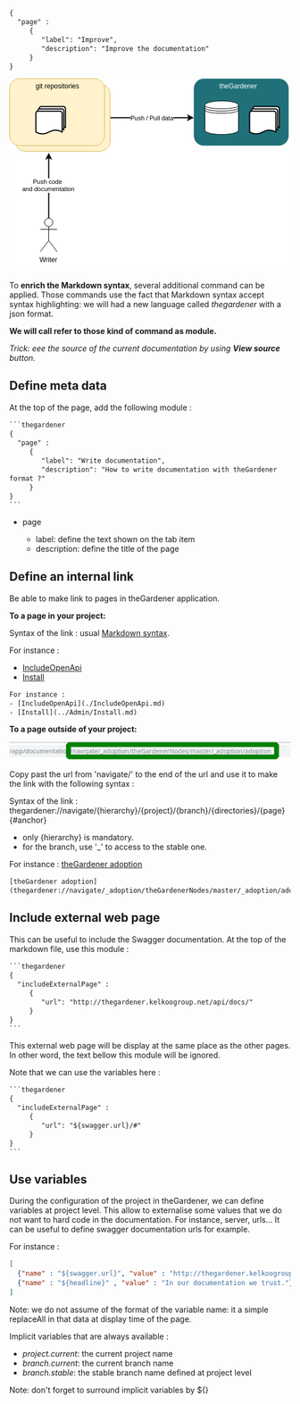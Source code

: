 ```thegardener
{
  "page" :
     {
        "label": "Improve",
        "description": "Improve the documentation"
     }
}
```

![Roles](../assets/images/theGardener_role_writer.png)


To **enrich the Markdown syntax**, several additional command can be applied. Those commands use the fact that Markdown syntax accept syntax highlighting: we will had a new language called _thegardener_ with a json format. 

**We will call refer to those kind of command as module.** 

_Trick: eee the source of the current documentation by using **View source** button._  

## Define meta data

At the top of the page, add the following module :
  
````
```thegardener
{
  "page" :
     {
        "label": "Write documentation",
        "description": "How to write documentation with theGardener format ?"
     }
}
```
```` 

- page

   - label: define the text shown on the tab item
   - description: define the title of the page


## Define an internal link 

Be able to make link to pages in theGardener application.

**To a page in your project:**

Syntax of the link : usual [Markdown syntax](https://www.markdownguide.org/basic-syntax/#links).

For instance :
- [IncludeOpenApi](./IncludeOpenApi.md)
- [Install](../Admin/Install.md)  

````
For instance :
- [IncludeOpenApi](./IncludeOpenApi.md)
- [Install](../Admin/Install.md)  
````

**To a page outside of your project:**

![](../assets/images/theGardener_role_writer_make_internal_link_01.png)

Copy past the url from 'navigate/' to the end of the url and use it to make the link with the following syntax :

Syntax of the link : thegardener://navigate/{hierarchy}/{project}/{branch}/{directories}/{page}{#anchor}

- only {hierarchy} is mandatory.
- for the branch, use '_' to access to the stable one.

For instance :
[theGardener adoption](thegardener://navigate/_adoption/theGardenerNodes/master/_adoption/adoption)

````
[theGardener adoption](thegardener://navigate/_adoption/theGardenerNodes/master/_adoption/adoption)
````

## Include external web page

This can be useful to include the Swagger documentation. At the top of the markdown file, use this module :

````
```thegardener
{
  "includeExternalPage" : 
     {
        "url": "http://thegardener.kelkoogroup.net/api/docs/"
     }
}
```
````
 
This external web page will be display at the same place as the other pages. In other word, the text bellow this module will be ignored.  
  
Note that we can use the variables here :

````
```thegardener
{
  "includeExternalPage" : 
     {
        "url": "${swagger.url}/#"
     }
}
```
````


## Use variables

During the configuration of the project in theGardener, we can define variables at project level. This allow to externalise some values that we do not want to hard code in the documentation. For instance, server, urls... 
It can be useful to define swagger documentation urls for example.

For instance :
```json
[
  {"name" : "${swagger.url}", "value" : "http://thegardener.kelkoogroup.net/api/docs/"},
  {"name" : "${headline}" , "value" : "In our documentation we trust."}
]
```

Note: we do not assume of the format of the variable name: it a simple replaceAll in that data at display time of the page.

Implicit variables that are always available :

- *project.current*: the current project name
- *branch.current*: the current branch name
- *branch.stable*: the stable branch name defined at project level

Note: don't forget to surround implicit variables by ${}



